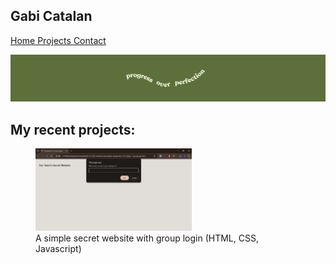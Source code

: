 ## Gabi Catalan

[Home ](index.md) 
[Projects ](projects.md) 
[Contact ](contact.md) 

![banner](banner.png)

## My recent projects:

<figure><a href="js-group-login.png"><img src="js-group-login.png" alt="screenshot of a simple secret website + login" width="250"></a><figcaption>A simple secret website with group login (HTML, CSS, Javascript)</figcaption></figure>